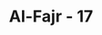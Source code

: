 ---
title: "Al-Fajr - 17"
no: 17
arabic_no: ١٧
ayah: كَلَّا بَلْ لَّا تُكْرِمُوْنَ الْيَتِيْمَۙ
translation: "Sekali-kali tidak! Bahkan kamu tidak memuliakan anak yatim,"
tafsir: "Akan tetapi banyak manusia yang ingkar, mereka tidak mensyukuri nikmat yang diberikan kepadanya. Bersyukur adalah mengucapkan kata-kata syukur dan menggunakan nikmat itu sesuai dengan ketentuan Yang Memberinya. Salah satu ketentuan-Nya adalah bahwa orang yang diberi kelebihan rezeki harus memperhatikan mereka yang berkekurangan. Di antara mereka adalah anak-anak yatim. Anak yatim perlu diasuh sampai mereka dewasa. Manusia yang ingkar dan tak mau bersyukur tidak mau memperhatikan pengasuhan anak-anak yatim itu."
---